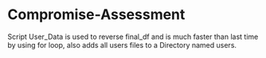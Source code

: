 # Compromise-Assessment
Script User_Data is used to reverse final_df and is much faster than last time by using for loop, also adds all users files to a Directory named users.
